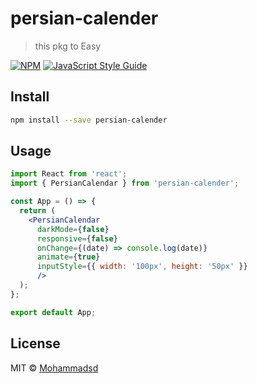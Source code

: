 # persian-calender

> this pkg to Easy

[![NPM](https://img.shields.io/npm/v/persian-calender.svg)](https://www.npmjs.com/package/persian-calender) [![JavaScript Style Guide](https://img.shields.io/badge/code_style-standard-brightgreen.svg)](https://standardjs.com)

## Install

```bash
npm install --save persian-calender
```

## Usage

```jsx
import React from 'react';
import { PersianCalendar } from 'persian-calender';

const App = () => {
  return (
    <PersianCalendar
      darkMode={false}
      responsive={false} 
      onChange={(date) => console.log(date)} 
      animate={true}
      inputStyle={{ width: '100px', height: '50px' }}
      />
  );
};

export default App;

```

## License

MIT © [Mohammadsd](https://github.com/Mohammadsd)

 